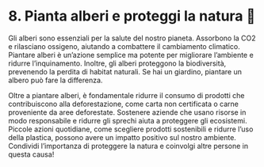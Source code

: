 # 8. Pianta alberi e proteggi la natura 🌳

Gli alberi sono essenziali per la salute del nostro pianeta. Assorbono la CO2 e rilasciano ossigeno, aiutando a combattere il cambiamento climatico. Piantare alberi è un’azione semplice ma potente per migliorare l’ambiente e ridurre l’inquinamento. Inoltre, gli alberi proteggono la biodiversità, prevenendo la perdita di habitat naturali. Se hai un giardino, piantare un albero può fare la differenza. 

Oltre a piantare alberi, è fondamentale ridurre il consumo di prodotti che contribuiscono alla deforestazione, come carta non certificata o carne proveniente da aree deforestate. Sostenere aziende che usano risorse in modo responsabile e ridurre gli sprechi aiuta a proteggere gli ecosistemi. Piccole azioni quotidiane, come scegliere prodotti sostenibili e ridurre l’uso della plastica, possono avere un impatto positivo sul nostro ambiente. Condividi l’importanza di proteggere la natura e coinvolgi altre persone in questa causa!




